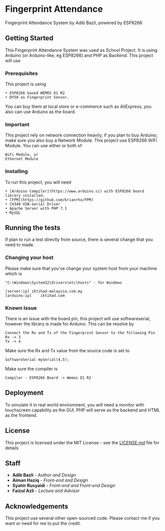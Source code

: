 # Fingerprint Attendance
Fingerprint Attendance System by Adib Bazli, powered by ESP8266

## Getting Started
This Fingerprint Attendance System was used as School Project.
It is using Arduino (or Arduino-like, eg ESP8266) and PHP as Backend.
This project will use 

### Prerequisites
This project is using 
```
• ESP8266 based WEMOS D1 R2
• DY50 as Fingerprint Sensor.
```
You can buy them at local store or e-commerce such as AliExpress, you also can use Arduino as the board.

### Important
This project rely on network connection heavily, if you plan to buy Arduino, make sure you also buy a Network Module. This project use ESP8266 WiFi Module. You can use either or both of
```
WiFi Module, or
Ethernet Module
```

### Installing
To run this project, you will need 
```
• [Arduino Compiler](https://www.arduino.cc) with ESP8266 board library installed.
• [FPM](https://github.com/brianrho/FPM)
• CH340 USB-Serial Driver
• Apache Server with PHP 7.1
• MySQL
```

## Running the tests
If plan to run a test directly from source, there is several change that you need to made.

### Changing your host
Please make sure that you've change your system host from your machine which is
```
"C:\Windows\System32\drivers\etc\hosts" - for Windows

[server:ip]	iktihad-malaysia.com.my
[arduino:ip]	iktihad.com
```

### Known Issue
There is an issue with the board pin, this project will use softwareserial, however the library is made for Arduino. This can be resolve by
```
Connect the Rx and Tx of the Fingerprint Sensor to the following Pin
Rx -> 3
Tx -> 4
```
Make sure the Rx and Tx value from the source code is set to
```
SoftwareSerial mySerial(4,5);
```
Make sure the compiler is
```
Compiler - ESP8266 Board -> Wemos D1 R2
```

## Deployment
To simulate it in real world environment, you will need a monitor with touchscreen capability as the GUI. PHP will serve as the backend and HTML as the frontend.

## License
This project is licensed under the MIT License - see the [LICENSE.md](LICENSE.md) file for details

## Staff
* **Adib Bazli** - *Author and Design*
* **Aiman Haziq** - *Front-end and Design*
* **Syahir Rusyaidi** - *Front-end and Front-end Design*
* **Faizul Azli** - *Lecture and Advisor* 

## Acknowledgements
This project use several other open-sourced code. Please contact me if you want or need for me to put the credit.
